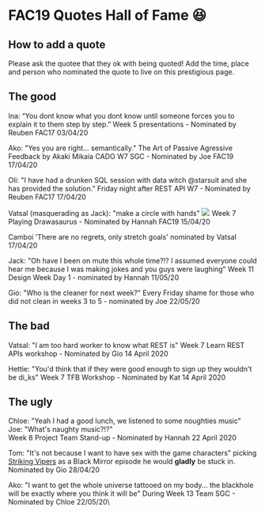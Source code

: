 # FAC19 Quotes Hall of Fame :laughing: 
## How to add a quote 
Please ask the quotee that they ok with being quoted! Add the time, place and person who nominated the quote to live on this prestigious page.


## The good
Ina: “You dont know what you dont know until someone forces you to explain it to them step by step.”
Week 5 presentations - Nominated by Reuben FAC17 03/04/20

Ako: "Yes you are right... semantically." The Art of Passive Agressive Feedback by Akaki Mikaia
CADO W7 SGC - Nominated by Joe FAC19 17/04/20

Oli: "I have had a drunken SQL session with data witch @starsuit and she has provided the solution." 
Friday night after REST API W7 - Nominated by Reuben FAC17 17/04/20

Vatsal (masquerading as Jack): "make a circle with hands"
![](https://i.imgur.com/J7U9Bhf.png)
Week 7 Playing Drawasaurus - Nominated by Hannah FAC19 15/04/20

Camboi 'There are no regrets, only stretch goals' nominated by Vatsal 17/04/20

Jack: "Oh have I been on mute this whole time?!? I assumed everyone could hear me because I was making jokes and you guys were laughing" Week 11 Design Week Day 1 - nominated by Hannah 11/05/20

Gio: "Who is the cleaner for next week?"
Every Friday shame for those who did not clean in weeks 3 to 5 - nominated by Joe 22/05/20

## The bad 
Vatsal: "I am too hard worker to know what REST is"
Week 7 Learn REST APIs workshop - Nominated by Gio 14 April 2020

Hettie: "You'd think that if they were good enough to sign up they wouldn't be di_ks"
Week 7 TFB Workshop - Nominated by Kat 14 April 2020

## The ugly
Chloe: "Yeah I had a good lunch, we listened to some noughties music"  
Joe: "What's naughty music?!?"  
Week 8 Project Team Stand-up - Nominated by Hannah 22 April 2020

Tom: "It's not because I want to have sex with the game characters" 
picking [Striking Vipers](https://www.imdb.com/title/tt8503298/) as a Black Mirror episode he would __gladly__ be stuck in. Nominated by Gio 28/04/20

Ako: "I want to get the whole universe tattooed on my body... the blackhole will be exactly where you think it will be" During Week 13 Team SGC - Nominated by Chloe 22/05/20\
